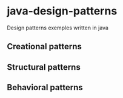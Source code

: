 # java-design-patterns
Design patterns exemples written in java

## Creational patterns

## Structural patterns

## Behavioral patterns
